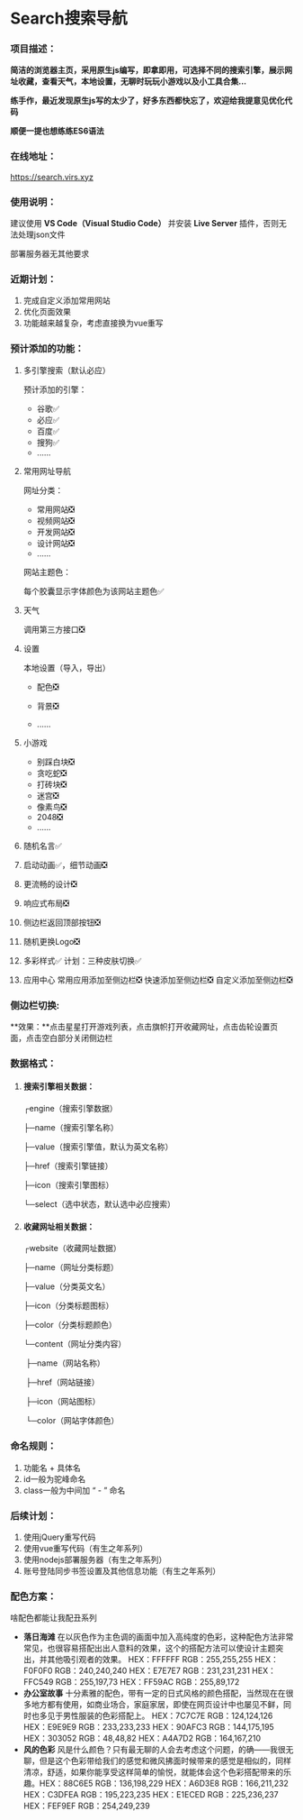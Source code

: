 # Search搜索导航

### 项目描述：

**简洁的浏览器主页，采用原生js编写，即拿即用，可选择不同的搜索引擎，展示网址收藏，查看天气，本地设置，无聊时玩玩小游戏以及小工具合集...**

**练手作，最近发现原生js写的太少了，好多东西都快忘了，欢迎给我提意见优化代码**

**顺便一提也想练练ES6语法**

### 在线地址：

https://search.virs.xyz

### 使用说明：

建议使用 **VS Code（Visual Studio Code）** 并安装 **Live Server** 插件，否则无法处理json文件

部署服务器无其他要求

### 近期计划：

1. 完成自定义添加常用网站
2. 优化页面效果
3. 功能越来越复杂，考虑直接换为vue重写

### 预计添加的功能：

1. 多引擎搜索（默认必应）

   预计添加的引擎：

   - 谷歌✅
   - 必应✅
   - 百度✅
   - 搜狗✅
   - ......

2. 常用网址导航

   网址分类：

   - 常用网站❎
   - 视频网站❎
   - 开发网站❎
   - 设计网站❎
   - ......

   网站主题色：

   每个胶囊显示字体颜色为该网站主题色✅

3. 天气

   调用第三方接口❎

4. 设置

   本地设置（导入，导出）

   - 配色❎

   - 背景❎

   - ......

5. 小游戏

   - 别踩白块❎
   - 贪吃蛇❎
   - 打砖块❎
   - 迷宫❎
   - 像素鸟❎
   - 2048❎
   - ......
   
6. 随机名言✅

7. 启动动画✅，细节动画❎

8. 更流畅的设计❎

9. 响应式布局❎

10. 侧边栏返回顶部按钮❎

11. 随机更换Logo❎

12. 多彩样式✅
    计划：三种皮肤切换✅
    
13.  应用中心
    常用应用添加至侧边栏❎
    快速添加至侧边栏❎
    自定义添加至侧边栏❎

### 侧边栏切换:

 **效果：**点击星星打开游戏列表，点击旗帜打开收藏网址，点击齿轮设置页面，点击空白部分关闭侧边栏

###  数据格式：

1. #### 搜索引擎相关数据：

   ┌engine（搜索引擎数据）

   ├─name（搜索引擎名称）

   ├─value（搜索引擎值，默认为英文名称）

   ├─href（搜索引擎链接）

   ├─icon（搜索引擎图标）

   └─select（选中状态，默认选中必应搜索）

2. #### 收藏网址相关数据：

   ┌website（收藏网址数据）

   ├─name（网址分类标题）

   ├─value（分类英文名）

   ├─icon（分类标题图标）

   ├─color（分类标题颜色）

   └─content（网址分类内容）

   ​	├─name（网站名称）
   
   ​	├─href（网站链接）
   
   ​	├─icon（网站图标）
   
   ​	└─color（网站字体颜色）

### 命名规则：

1. 功能名 + 具体名
2. id一般为驼峰命名
3. class一般为中间加 “ - ” 命名

### 后续计划：

1. 使用jQuery重写代码
2. 使用vue重写代码（有生之年系列）
3. 使用nodejs部署服务器（有生之年系列）
4. 账号登陆同步书签设置及其他信息功能（有生之年系列）

### 配色方案：

啥配色都能让我配丑系列

- **落日海滩**
  在以灰色作为主色调的画面中加入高纯度的色彩，这种配色方法非常常见，也很容易搭配出出人意料的效果，这个的搭配方法可以使设计主题突出，并其他吸引观者的效果。
  HEX：FFFFFF RGB：255,255,255
  HEX：F0F0F0 RGB：240,240,240
  HEX：E7E7E7 RGB：231,231,231
  HEX：FFC549 RGB：255,197,73
  HEX：FF59AC RGB：255,89,172
- **办公室故事**
  十分素雅的配色，带有一定的日式风格的颜色搭配，当然现在在很多地方都有使用，如商业场合，家庭家居，即使在网页设计中也屡见不鲜，同时也多见于男性服装的色彩搭配上。
  HEX：7C7C7E RGB：124,124,126
  HEX：E9E9E9 RGB：233,233,233
  HEX：90AFC3 RGB：144,175,195
  HEX：303052 RGB：48,48,82
  HEX：A4A7D2 RGB：164,167,210
- **风的色彩**
  风是什么颜色？只有最无聊的人会去考虑这个问题，的确——我很无聊，但是这个色彩带给我们的感觉和微风拂面时候带来的感觉是相似的，同样清凉，舒适，如果你能享受这样简单的愉悦，就能体会这个色彩搭配带来的乐趣。HEX：88C6E5 RGB：136,198,229
  HEX：A6D3E8 RGB：166,211,232
  HEX：C3DFEA RGB：195,223,235
  HEX：E1ECED RGB：225,236,237
  HEX：FEF9EF RGB：254,249,239